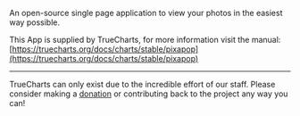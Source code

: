 An open-source single page application to view your photos in the easiest way possible.

This App is supplied by TrueCharts, for more information visit the manual: [https://truecharts.org/docs/charts/stable/pixapop](https://truecharts.org/docs/charts/stable/pixapop)

---

TrueCharts can only exist due to the incredible effort of our staff.
Please consider making a [donation](https://truecharts.org/docs/about/sponsor) or contributing back to the project any way you can!
